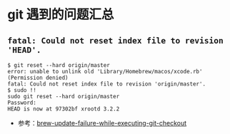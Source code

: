 # git 遇到的问题汇总


## `fatal: Could not reset index file to revision 'HEAD'.`
```
$ git reset --hard origin/master
error: unable to unlink old 'Library/Homebrew/macos/xcode.rb' (Permission denied)
fatal: Could not reset index file to revision 'origin/master'.
$ sudo !!
sudo git reset --hard origin/master
Password:
HEAD is now at 97302bf xrootd 3.2.2
```

- 参考：[brew-update-failure-while-executing-git-checkout](https://stackoverflow.com/questions/9370552/brew-update-failure-while-executing-git-checkout)
